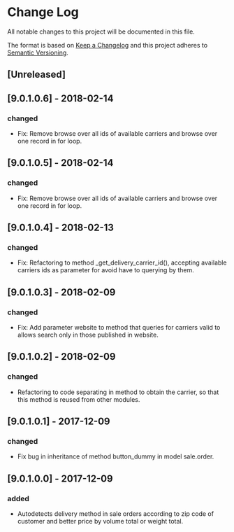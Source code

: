 # Change Log
All notable changes to this project will be documented in this file.

The format is based on [Keep a Changelog](http://keepachangelog.com/)
and this project adheres to [Semantic Versioning](http://semver.org/).

## [Unreleased]

## [9.0.1.0.6] - 2018-02-14
### changed
- Fix: Remove browse over all ids of available carriers and browse over one record in for loop.

## [9.0.1.0.5] - 2018-02-14
### changed
- Fix: Remove browse over all ids of available carriers and browse over one record in for loop.

## [9.0.1.0.4] - 2018-02-13
### changed
- Fix: Refactoring to method _get_delivery_carrier_id(), accepting available carriers ids as parameter for avoid have to querying by them.

## [9.0.1.0.3] - 2018-02-09
### changed
- Fix: Add parameter website to method that queries for carriers valid to allows search only in those published in website.

## [9.0.1.0.2] - 2018-02-09
### changed
- Refactoring to code separating in method to obtain the carrier, so that this method is reused from other modules.

## [9.0.1.0.1] - 2017-12-09
### changed
- Fix bug in inheritance of method button_dummy in model sale.order.


## [9.0.1.0.0] - 2017-12-09
### added
- Autodetects delivery method in sale orders according to zip code of customer and better price by volume total or weight total.
